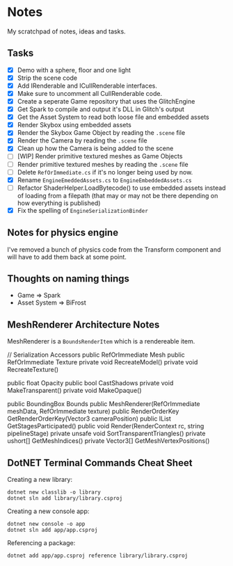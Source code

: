 # Notes

My scratchpad of notes, ideas and tasks.

## Tasks

- [x] Demo with a sphere, floor and one light
- [x] Strip the scene code
- [x] Add IRenderable and ICullRenderable interfaces. 
- [x] Make sure to uncomment all CullRenderable code.
- [x] Create a seperate Game repository that uses the GlitchEngine
- [x] Get Spark to compile and output it's DLL in Glitch's output
- [x] Get the Asset System to read both loose file and embedded assets
- [x] Render Skybox using embedded assets
- [x] Render the Skybox Game Object by reading the `.scene` file
- [x] Render the Camera by reading the `.scene` file
- [x] Clean up how the Camera is being added to the scene
- [ ] [WIP] Render primitive textured meshes as Game Objects
- [ ] Render primitive textured meshes by reading the `.scene` file
- [ ] Delete `RefOrImmediate.cs` if it's no longer being used by now.
- [x] Rename `EngineEmeddedAssets.cs` to `EngineEmbeddedAssets.cs`
- [ ] Refactor ShaderHelper.LoadBytecode() to use embedded assets instead of loading from a filepath (that may or may not be there depending on how everything is published) 
- [x] Fix the spelling of `EngineSerializationBinder`

## Notes for physics engine

I've removed a bunch of physics code from the Transform component and will have to add them back at some point.

## Thoughts on naming things

- Game => Spark
- Asset System => BiFrost

## MeshRenderer Architecture Notes

MeshRenderer is a `BoundsRenderItem` which is a rendereable item.

 // Serialization Accessors
public RefOrImmediate<MeshData> Mesh
public RefOrImmediate<TextureData> Texture
private void RecreateModel()
private void RecreateTexture()

public float Opacity
public bool CastShadows
private void MakeTransparent()
private void MakeOpaque()

public BoundingBox Bounds
public MeshRenderer(RefOrImmediate<MeshData> meshData, RefOrImmediate<TextureData> texture)
public RenderOrderKey GetRenderOrderKey(Vector3 cameraPosition)
public IList<string> GetStagesParticipated()
public void Render(RenderContext rc, string pipelineStage)
private unsafe void SortTransparentTriangles()
private ushort[] GetMeshIndices()
private Vector3[] GetMeshVertexPositions()

## DotNET Terminal Commands Cheat Sheet

Creating a new library:

```
dotnet new classlib -o library
dotnet sln add library/library.csproj
```

Creating a new console app:

```
dotnet new console -o app
dotnet sln add app/app.csproj
```

Referencing a package:

```
dotnet add app/app.csproj reference library/library.csproj
```
